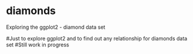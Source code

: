 # diamonds
Exploring the ggplot2 - diamond data set 

#Just to explore ggplot2 and to find out any relationship for diamonds data set 
#Still work in progress
